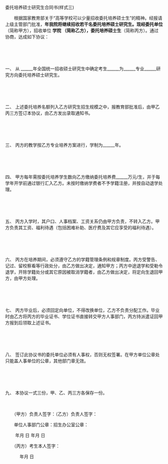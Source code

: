 



委托培养硕士研究生合同书(样式三)



 

　　根据国家教育部关于“高等学校可以少量招收委托培养硕士生”的精神。经报请上级主管部门批准，____年我院将继续招收若干名委托培养硕士研究生。现经委托单位____（简称甲方），招收单位 ______学院 （简称乙方），委托培养硕士生______（简称丙方）。通过协商，达成如下协议：

　　

　　

一、
从 ______年全国统一招收硕士研究生中确定考生______为______专业______研究方向委托培养硕士研究生。

　　

　　

二、
上述委托培养名额列入乙方研究生招生规模之中，报教育部批准后，由甲乙丙三方签订本协议，由乙方发出录取通知书。

　　

　　

三、
丙方的教学按乙方专业培养方案进行，学制为______年。

　　

　　

四、
甲方每年需按委托培养学生数向乙方缴纳委托培养费______万元/生，并于每学年开学前通过银行汇入乙方。未按时缴纳学费者不予学籍注册，并按自动退学处理。

　　

　　

五、
丙方入学时，其户口、人事档案、工资关系仍由甲方负责，不转入乙方。甲方负责其工资、福利待遇（包括困难补助、医疗费及其它应享受的福利待遇）。

　　

　　

六、
丙方在培养期间，必须遵守乙方的学籍管理条例和规章制度。丙方受警告、记过、留校察看等行政处分，由乙方做出决定，通知甲方；丙方中途退学和受勒令退学，开除学籍处分或其它原因被取消学籍者，由乙方做出决定，将定向生退回甲方，由甲方处理。

　　

　　

七、
丙方毕业后，必须回定向单位，不得改换单位，乙方不负责分配工作。毕业时由乙方将丙方的毕业证书、学位证书直接转交甲方人事部门，丙方持派遣证回甲方报到后领取上述证书。

　　

　　

八、
签订此协议书的委托单位必须有人事权，否则无权签署。在甲方单位公章处只能盖人事单位的公章，其他部门章无效。

　　

　　

九、
本协议一式三份，甲、乙、丙三方各保存一份。

　　

　　（甲方）负责人签字：（乙方）负责人签字：

　　单位人事部门公章：招生办公室公章：

　　 年月 日 年月 日

　　（丙方）考生本人签字：

　　　 年月 日